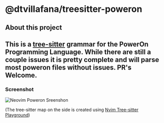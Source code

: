 # @dtvillafana/treesitter-poweron

## About this project   

This is a [tree-sitter](https://tree-sitter.github.io/tree-sitter/) grammar for the PowerOn Programming Language.
While there are still a couple issues it is pretty complete and will parse most poweron files without issues. 
PR's Welcome.
---
  
### Screenshot
![Neovim Poweron Sreenshon](images/screenshot.png)

(The tree-sitter map on the side is created using [Nvim Tree-sitter Playground](https://github.com/nvim-treesitter/playground))
